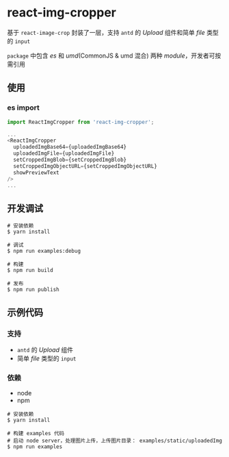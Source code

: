 # react-img-cropper

基于 `react-image-crop` 封装了一层，支持 `antd` 的 _Upload_ 组件和简单 _file_ 类型的 `input`

`package` 中包含 _es_ 和 _umd_(CommonJS & umd 混合) 两种 _module_，开发者可按需引用

## 使用

### es import

```js
import ReactImgCropper from 'react-img-cropper';

...
<ReactImgCropper
  uploadedImgBase64={uploadedImgBase64}
  uploadedImgFile={uploadedImgFile}
  setCroppedImgBlob={setCroppedImgBlob}
  setCroppedImgObjectURL={setCroppedImgObjectURL}
  showPreviewText
/>
...
```

## 开发调试

```shell
# 安装依赖
$ yarn install

# 调试
$ npm run examples:debug

# 构建
$ npm run build

# 发布
$ npm run publish
```

## 示例代码

### 支持

- `antd` 的 _Upload_ 组件
- 简单 _file_ 类型的 `input`

### 依赖

- node
- npm

```shell
# 安装依赖
$ yarn install

# 构建 examples 代码
# 启动 node server，处理图片上传，上传图片目录： examples/static/uploadedImg
$ npm run examples
```
